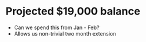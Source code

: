 # Projected $19,000 balance
- Can we spend this from Jan - Feb?
- Allows us non-trivial two month extension
